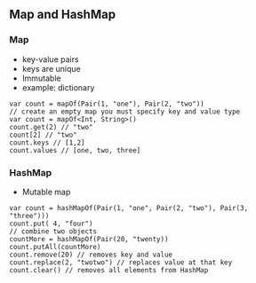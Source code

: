 ## Map and HashMap

### Map
- key-value pairs
- keys are unique
- Immutable
- example: dictionary

```
var count = mapOf(Pair(1, "one"), Pair(2, "two"))
// create an empty map you must specify key and value type
var count = mapOf<Int, String>()
count.get(2) // "two"
count[2] // "two"
count.keys // [1,2]
count.values // [one, two, three]
```

### HashMap
- Mutable map
```
var count = hashMapOf(Pair(1, "one", Pair(2, "two"), Pair(3, "three")))
count.put( 4, "four")
// combine two objects
countMore = hashMapOf(Pair(20, "twenty))
count.putAll(countMore)
count.remove(20) // removes key and value
count.replace(2, "twotwo") // replaces value at that key
count.clear() // removes all elements from HashMap
```